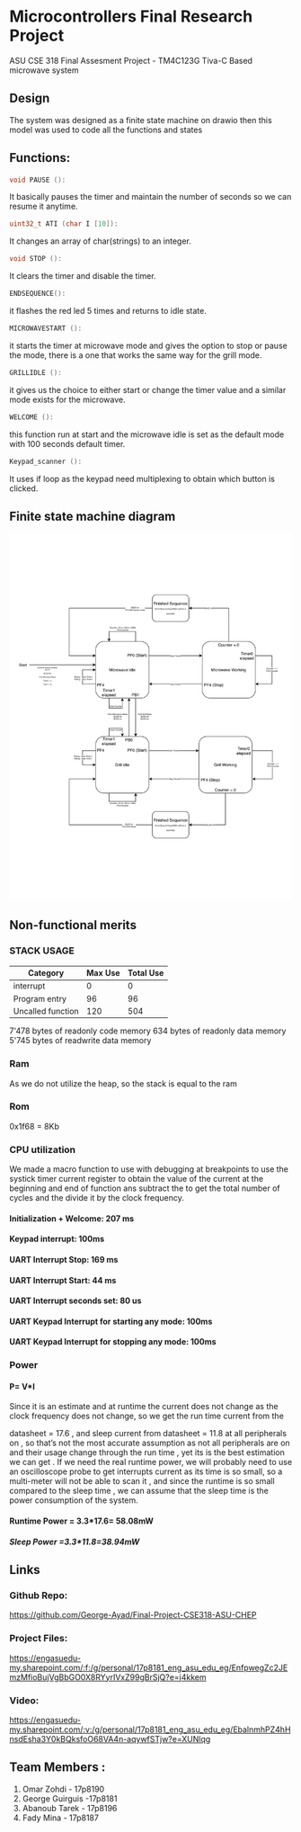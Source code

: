 # Microcontrollers Final Research Project 
ASU CSE 318 Final Assesment Project - TM4C123G Tiva-C Based microwave system

## Design
The system was designed as a finite state machine on drawio then this model was used to code all the functions and states

## Functions:

```C
void PAUSE ():
```

 It basically pauses the timer and maintain the number of seconds so we can resume it anytime.
```C
uint32_t ATI (char I [10]):
```
It changes an array of char(strings) to an integer.

```C
void STOP ():
```
 It clears the timer and disable the timer.

```C
ENDSEQUENCE():
```
 it flashes the red led 5 times and returns to idle state.

```C
MICROWAVESTART ():
```
 it starts the timer at microwave mode and gives the option to stop or pause the mode, there is a one that works the same way for the grill mode. 

```C
GRILLIDLE ():
```
it gives us the choice to either start or change the timer value and a similar mode exists for the microwave.

```C
WELCOME ():
```
 this function run at start and the microwave idle is set as the default mode with 100 seconds default timer.

```C
Keypad_scanner ():
```
 It uses if loop as the keypad need multiplexing to obtain which button is clicked.

## Finite state machine diagram

![Finite state machine diagram](https://github.com/George-Ayad/Final-Project-CSE318-ASU-CHEP/blob/master/Finite%20State%20Machine%20Diagram.png?raw=true)


## Non-functional merits

### STACK USAGE

| Category          | Max Use | Total Use |
| ----------------- | ------- | --------- |
| interrupt         | 0       | 0         |
| Program entry     | 96      | 96        |
| Uncalled function | 120     | 504       |

7'478 bytes of readonly code memory
634 bytes of readonly data memory
5'745 bytes of readwrite data memory

### Ram 
As we do not utilize the heap, so the stack is equal to the ram 

### Rom 
0x1f68 = 8Kb

### CPU utilization 

We made a macro function to use with debugging at breakpoints to use the systick timer current register to obtain the value of the current at the beginning and end of function ans subtract the to get the total number of cycles and the divide it by the clock frequency.

#### Initialization + Welcome: 207 ms
#### Keypad interrupt: 100ms
#### UART Interrupt Stop: 169 ms
#### UART Interrupt Start: 44 ms
#### UART Interrupt seconds set: 80 us
#### UART Keypad Interrupt for starting any mode: 100ms
#### UART Keypad Interrupt for stopping any mode: 100ms

### Power
####  P= V*I 

Since it is an estimate and at runtime the current does not change as the clock frequency does not change, so we get the run time current from the 

datasheet = 17.6 , and sleep current from datasheet = 11.8 at all peripherals on , so that’s not the most accurate assumption as not all peripherals are on and their usage change through the run time , yet its is the best estimation we can get . If we need the real runtime power, we will probably need to use an oscilloscope probe to get interrupts current as its time is so small, so a multi-meter will not be able to scan it , and since the runtime is so small compared to the sleep time , we can assume that the sleep time is the power consumption of the system.

#### Runtime Power = 3.3*17.6= 58.08mW
##### Sleep Power =3.3*11.8=38.94mW


## Links
### Github Repo:
https://github.com/George-Ayad/Final-Project-CSE318-ASU-CHEP

### Project Files:
https://engasuedu-my.sharepoint.com/:f:/g/personal/17p8181_eng_asu_edu_eg/EnfpwegZc2JEmzMfioBujVgBbGO0X8RYyrIVxZ99gBrSjQ?e=j4kkem

### Video:

https://engasuedu-my.sharepoint.com/:v:/g/personal/17p8181_eng_asu_edu_eg/EbalnmhPZ4hHnsdEsha3Y0kBQksfoO68VA4n-aqywfSTjw?e=XUNlqg


## Team Members :
1. Omar Zohdi - 17p8190
2. George Guirguis -17p8181
3. Abanoub Tarek - 17p8196
4. Fady Mina - 17p8187
